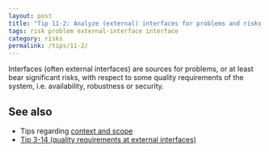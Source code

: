 ```yaml
---
layout: post
title: "Tip 11-2: Analyze (external) interfaces for problems and risks!"
tags: risk problem external-interface interface
category: risks
permalink: /tips/11-2/
---
```


Interfaces (often external interfaces) are sources for problems,
or at least bear significant risks, with respect to some quality requirements of
the system, i.e. availability, robustness or security.


## See also

* Tips regarding [context and scope](/section-3/)
* [Tip 3-14 (quality requirements at external interfaces)](/tips/3-14)
